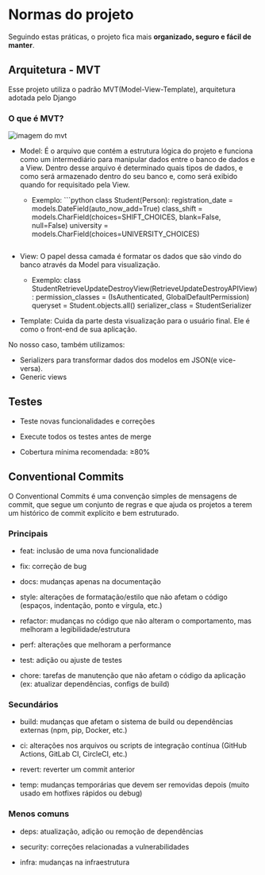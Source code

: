 # Normas do projeto

Seguindo estas práticas, o projeto fica mais **organizado, seguro e fácil de manter**.

##  Arquitetura - MVT
Esse projeto utiliza o padrão MVT(Model-View-Template), arquitetura adotada pelo Django
### O que é MVT?
![imagem do mvt](https://share.google/images/5XSXlEBtoam0XEl2r)
- Model: É o arquivo que contém a estrutura lógica do projeto e funciona como um intermediário para manipular dados entre o banco de dados e a View. Dentro desse arquivo é determinado quais tipos de dados, e como será armazenado dentro do seu banco e, como será exibido quando for requisitado pela View.
  - Exemplo: ```python 
    class Student(Person):
        registration_date = models.DateField(auto_now_add=True)
         class_shift = models.CharField(choices=SHIFT_CHOICES, blank=False, null=False)
        university = models.CharField(choices=UNIVERSITY_CHOICES)
    ```

- View: O papel dessa camada é formatar os dados que são vindo do banco através da Model para visualização.
   - Exemplo: class StudentRetrieveUpdateDestroyView(RetrieveUpdateDestroyAPIView):
    permission_classes = (IsAuthenticated, GlobalDefaultPermission)
    queryset = Student.objects.all()
    serializer_class = StudentSerializer

- Template: Cuida da parte desta visualização para o usuário final. Ele é como o front-end de sua aplicação.

No nosso caso, também utilizamos:
- Serializers para transformar dados dos modelos em JSON(e vice-versa).
- Generic views


## Testes

- Teste novas funcionalidades e correções

- Execute todos os testes antes de merge

- Cobertura mínima recomendada: ≥80%

## Conventional Commits
O Conventional Commits é uma convenção simples de mensagens de commit, que segue um conjunto de regras e que ajuda os projetos a terem um histórico de commit explícito e bem estruturado.

### Principais

- feat: inclusão de uma nova funcionalidade

- fix: correção de bug

- docs: mudanças apenas na documentação

- style: alterações de formatação/estilo que não afetam o código (espaços, indentação, ponto e vírgula, etc.)

- refactor: mudanças no código que não alteram o comportamento, mas melhoram a legibilidade/estrutura

- perf: alterações que melhoram a performance

- test: adição ou ajuste de testes

- chore: tarefas de manutenção que não afetam o código da aplicação (ex: atualizar dependências, configs de build)

### Secundários

- build: mudanças que afetam o sistema de build ou dependências externas (npm, pip, Docker, etc.)

- ci: alterações nos arquivos ou scripts de integração contínua (GitHub Actions, GitLab CI, CircleCI, etc.)

- revert: reverter um commit anterior

- temp: mudanças temporárias que devem ser removidas depois (muito usado em hotfixes rápidos ou debug)

### Menos comuns

- deps: atualização, adição ou remoção de dependências

- security: correções relacionadas a vulnerabilidades

- infra: mudanças na infraestrutura


